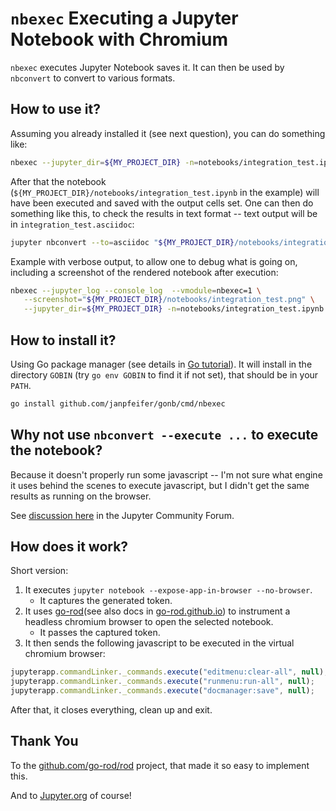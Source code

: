 # `nbexec` Executing a Jupyter Notebook with Chromium

`nbexec` executes Jupyter Notebook saves it.
It can then be used by `nbconvert` to convert to various formats.

## How to use it?

Assuming you already installed it (see next question), you can do something like:

```bash
nbexec --jupyter_dir=${MY_PROJECT_DIR} -n=notebooks/integration_test.ipynb
```

After that the notebook (`${MY_PROJECT_DIR}/notebooks/integration_test.ipynb` in the example) will
have been executed and saved with the output cells set.
One can then do something like this, to check the results in text format -- text output will be
in `integration_test.asciidoc`:

```bash
jupyter nbconvert --to=asciidoc "${MY_PROJECT_DIR}/notebooks/integration_test.ipynb"
```

Example with verbose output, to allow one to debug what is going on, including a screenshot of the
rendered notebook after execution:

```bash
nbexec --jupyter_log --console_log  --vmodule=nbexec=1 \
   --screenshot="${MY_PROJECT_DIR}/notebooks/integration_test.png" \
   --jupyter_dir=${MY_PROJECT_DIR} -n=notebooks/integration_test.ipynb
```


## How to install it?

Using Go package manager (see details in [Go tutorial](https://go.dev/doc/tutorial/compile-install)).
It will install in the directory `GOBIN` (try `go env GOBIN` to find it if not set), that should be in your `PATH`. 

```bash
go install github.com/janpfeifer/gonb/cmd/nbexec
```

## Why not use `nbconvert --execute ...` to execute the notebook?

Because it doesn't properly run some javascript -- I'm not sure what engine it uses
behind the scenes to execute javascript, but I didn't get the same results as
running on the browser. 

See [discussion here](https://discourse.jupyter.org/t/how-does-nbconvert-executes-javacript-can-i-see-the-js-console-output/21700)
in the Jupyter Community Forum.

## How does it work?

Short version:

1. It executes `jupyter notebook --expose-app-in-browser --no-browser`.
   - It captures the generated token.
2. It uses [go-rod](https://github.com/go-rod/rod)(see also docs in [go-rod.github.io](https://go-rod.github.io/#/get-started/README))
   to instrument a headless chromium browser to open the selected notebook.
   - It passes the captured token.
3. It then sends the following javascript to be executed in the virtual chromium browser:

```js
jupyterapp.commandLinker._commands.execute("editmenu:clear-all", null);
jupyterapp.commandLinker._commands.execute("runmenu:run-all", null);
jupyterapp.commandLinker._commands.execute("docmanager:save", null);
```

After that, it closes everything, clean up and exit.

## Thank You

To the [github.com/go-rod/rod](https://github.com/go-rod/rod) project, that made it so easy to implement this.

And to [Jupyter.org](https://jupyter.org/) of course!
